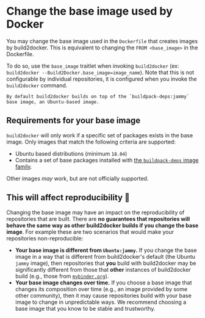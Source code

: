 # Change the base image used by Docker

You may change the base image used in the `Dockerfile` that creates images by build2docker.
This is equivalent to changing the `FROM <base_image>` in the Dockerfile.

To do so, use the `base_image` traitlet when invoking `build2docker` (ex: `build2docker --Build2Docker.base_image=image_name`).
Note that this is not configurable by individual repositories, it is configured when you invoke the `build2docker` command.

```{note}
By default build2docker builds on top of the `buildpack-deps:jammy` base image, an Ubuntu-based image.
```

## Requirements for your base image

`build2docker` will only work if a specific set of packages exists in the base image.
Only images that match the following criteria are supported:

- Ubuntu based distributions (minimum `18.04`)
- Contains a set of base packages installed with [the `buildpack-deps` image family](https://hub.docker.com/_/buildpack-deps).

Other images _may_ work, but are not officially supported.

## This will affect reproducibility 🚨

Changing the base image may have an impact on the reproducibility of repositories that are built.
There are **no guarantees that repositories will behave the same way as other build2docker builds if you change the base image**.
For example these are two scenarios that would make your repositories non-reproducible:

- **Your base image is different from `Ubuntu:jammy`.**
  If you change the base image in a way that is different from build2docker's default (the Ubuntu `jammy` image), then repositories that **you** build with build2docker may be significantly different from those that **other** instances of build2docker build (e.g., those from [`mybinder.org`](https://mybinder.org)).
- **Your base image changes over time.**
  If you choose a base image that changes its composition over time (e.g., an image provided by some other community), then it may cause repositories build with your base image to change in unpredictable ways.
  We recommend choosing a base image that you know to be stable and trustworthy.
